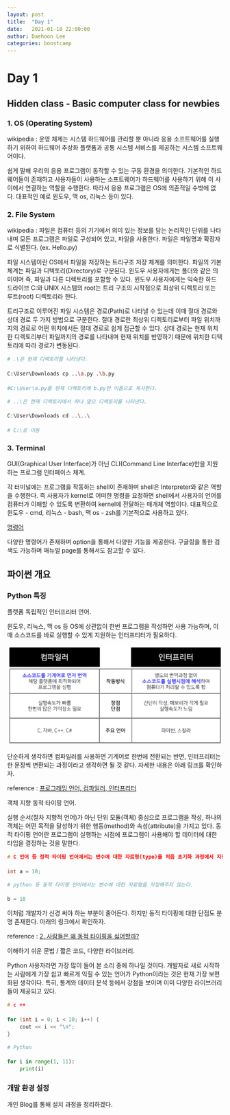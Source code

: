 ```yaml
---
layout: post
title:  "Day 1"
date:   2021-01-18 22:00:00
author: Daehoon Lee
categories: boostcamp
---
```


# Day 1

## Hidden class - Basic computer class for newbies

### 1. OS (Operating System)

wikipedia : 운영 체제는 시스템 하드웨어를 관리할 뿐 아니라 응용 소프트웨어를 실행하기 위하여 하드웨어 추상화 플랫폼과 공통 시스템 서비스를 제공하는 시스템 소프트웨어이다.

쉽게 말해 우리의 응용 프로그램이 동작할 수 있는 구동 환경을 의미한다. 기본적인 하드웨어들이 존재하고 사용자들이 사용하는 소프트웨어가 하드웨어를 사용하기 위해 이 사이에서 연결하는 역할을 수행한다. 따라서 응용 프로그램은 OS에 의존적일 수밖에 없다. 대표적인 예로 윈도우, 맥 os, 리눅스 등이 있다.

### 2. File System

wikipedia : 파일은 컴퓨터 등의 기기에서 의미 있는 정보를 담는 논리적인 단위를 나타내며 모든 프로그램은 파일로 구성되어 있고, 파일을 사용한다. 파일은 파일명과 확장자로 식별된다. (ex. Hello.py)

파일 시스템이란 OS에서 파일을 저장하는 트리구조 저장 체계를 의미한다. 파일의 기본 체계는 파일과 디텍토리(Directory)로 구분된다. 윈도우 사용자에게는 폴더와 같은 의미이며 즉, 파일과 다른 디렉토리를 포함할 수 있다. 윈도우 사용자에게는 익숙한 하드 드라이브 C:와 UNIX 시스템의 root는 트리 구조의 시작점으로 최상위 디렉토리 또는 루트(root) 디렉토리라 한다.

트리구조로 이루어진 파일 시스템은 경로(Path)로 나타낼 수 있는데 이때 절대 경로와 상대 경로 두 가지 방법으로 구분한다. 절대 경로란 최상위 디렉토리로부터 파일 위치까지의 경로로 어떤 위치에서든 절대 경로로 쉽게 접근할 수 있다. 상대 경로는 현재 위치한 디렉토리부터 파일까지의 경로를 나타내며 현재 위치를 반영하기 때문에 위치한 디텍토리에 따라 경로가 변동된다.

```bash
# .\은 현재 디렉토리를 나타낸다.

C:\User\Downloads cp ..\a.py .\b.py

#C:\User\a.py를 현재 디렉토리에 b.py란 이름으로 복사한다.
```

```bash
# ..\은 현재 디렉토리에서 하나 앞으 디렉토리를 나타낸다.

C:\User\Downloads cd ..\..\

# C:\로 이동
```

### 3. Terminal

GUI(Graphical User Interface)가 아닌 CLI(Command Line Interface)만을 지원하는 프로그램 인터페이스 체계.

각 터미널에는 프로그램을 작동하는 shell이 존재하며 shell은 Interpreter와 같은 역할을 수행한다. 즉 사용자가 kernel로 어떠한 명령을 요청하면 shell에서 사용자의 언어를 컴퓨터가 이해할 수 있도록 변환하여 kernel에 전달하는 매개체 역할이다. 대표적으로 윈도우 - cmd, 리눅스 - bash, 맥 os - zsh를 기본적으로 사용하고 있다.

[명령어](https://www.notion.so/60489768cdeb45688dbc0d05cbaa52f2)

다양한 명령어가 존재하며 option을 통해서 다양한 기능을 제공한다. 구글링을 통한 검색도 가능하며 매뉴얼 page를 통해서도 참고할 수 있다.

## 파이썬 개요

### Python 특징

플랫폼 독립적인 인터프리터 언어.

윈도우, 리눅스, 맥 os 등 OS에 상관없이 한번 프로그램을 작성하면 사용 가능하며, 이때 소스코드를 바로 실행할 수 있게 지원하는 인터프티터가 필요하다.

![Untitled.png](/assets/images/Untitled.png)

단순하게 생각하면 컴파일러를 사용하면 기계어로 한번에 전환되는 반면, 인터프리터는 한 문장씩 변환되는 과정이라고 생각하면 될 것 같다. 자세한 내용은 아래 링크를 확인하자.

reference : [프로그래밍 언어, 컴파일러, 인터프리터](https://imasoftwareengineer.tistory.com/43)

객체 지향 동적 타이핑 언어.

실행 순서(절차 지향적 언어)가 아닌 단위 모듈(객체) 중심으로 프로그램을 작성, 하나의 객체는 어떤 목적을 달성하기 위한 행동(method)와 속성(attribute)을 가지고 있다. 동적 타이핑 언어란 프로그램이 실행하는 시점에 프로그램이 사용해야 할 데이터에 대한 타입을 결정하는 것을 말한다. 

```c
# C 언어 등 정적 타이핑 언어에서는 변수에 대한 자료형(type)을 처음 초기화 과정에서 지정한다.

int a = 10;
```

```python
# python 등 동적 타이핑 언어에서는 변수에 대한 자료형을 지정해주지 않는다.

b = 10
```

이처럼 개발자가 신경 써야 하는 부분이 줄어든다. 하지만 동적 타이핑에 대한 단점도 분명 존재한다. 아래의 링크에서 확인하자.

reference : [2. 사람들은 왜 동적 타이핑을 싫어할까?](https://pubul.tistory.com/153)

이해하기 쉬운 문법 / 짧은 코드, 다양한 라이브러리.

Python 사용자라면 가장 많이 들어 본 소리 중에 하나일 것이다. 개발자로 새로 시작하는 사람에게 가장 쉽고 빠르게 익힐 수 있는 언어가 Python이라는 것은 현재 가장 보편화된 생각이다. 특히, 통계와 데이터 분석 등에서 강점을 보이며 이미 다양한 라이브러리들이 제공되고 있다.

```c
# c ++

for (int i = 0; i < 10; i++) {
	cout << i << "\n";
}
```

```python
# Python
 
for i in range(1, 11):
	print(i)
```

### 개발 환경 설정

개인 Blog를 통해 설치 과정을 정리하겠다.